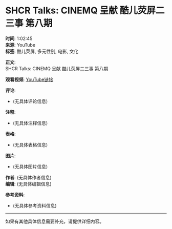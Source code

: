 # SHCR Talks: CINEMQ 呈献 酷儿荧屏二三事 第八期

**时间**: 1:02:45  
**来源**: YouTube  
**标签**: 酷儿荧屏, 多元性别, 电影, 文化  

**正文**:  
SHCR Talks: CINEMQ 呈献 酷儿荧屏二三事 第八期  

**观看视频**: [YouTube链接](https://www.youtube.com/watch?v=xxxxxxx)

**评论**:
- (无具体评论信息)

**注释**:
- (无具体注释信息)

**表格**:
- (无具体表格信息)

**图片**:
- (无具体图片信息)

**作者**: (无具体作者信息)  
**编辑**: (无具体编辑信息)  

**参考资料**:
- (无具体参考资料信息)  

---  

如果有其他具体信息需要补充，请提供详细内容。